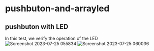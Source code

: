 # pushbuton-and-arrayled

## pushbuton with LED
In this test, we verify the operation of the LED
![Screenshot 2023-07-25 055834](https://github.com/m0oje/pushbuton-and-arrayled/assets/138607426/1b5edacd-e54f-400e-834f-5d73cd3decd4)
![Screenshot 2023-07-25 060036](https://github.com/m0oje/pushbuton-and-arrayled/assets/138607426/db0e254f-a9c3-4fc8-abeb-0f789088b7aa)
